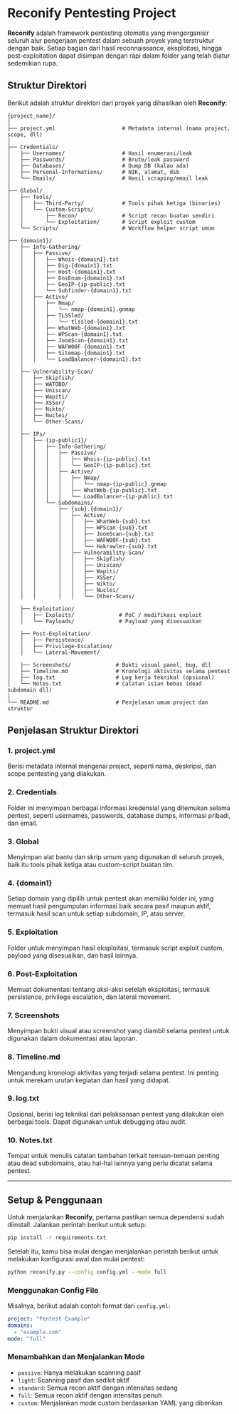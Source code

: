 # Reconify Pentesting Project

**Reconify** adalah framework pentesting otomatis yang mengorganisir seluruh alur pengerjaan pentest dalam sebuah proyek yang terstruktur dengan baik. Setiap bagian dari hasil reconnaissance, eksploitasi, hingga post-exploitation dapat disimpan dengan rapi dalam folder yang telah diatur sedemikian rupa.

## Struktur Direktori

Berikut adalah struktur direktori dari proyek yang dihasilkan oleh **Reconify**:

```
{project_name}/
│
├── project.yml                     # Metadata internal (nama project, scope, dll)
│
├── Credentials/
│   ├── Usernames/                  # Hasil enumerasi/leak
│   ├── Passwords/                  # Brute/leak password
│   ├── Databases/                  # Dump DB (kalau ada)
│   ├── Personal-Informations/      # NIK, alamat, dsb
│   └── Emails/                     # Hasil scraping/email leak
│
├── Global/
│   ├── Tools/
│   │   ├── Third-Party/            # Tools pihak ketiga (binaries)
│   │   └── Custom-Scripts/
│   │       ├── Recon/              # Script recon buatan sendiri
│   │       └── Exploitation/       # Script exploit custom
│   └── Scripts/                    # Workflow helper script umum
│
├── {domain1}/
│   ├── Info-Gathering/
│   │   ├── Passive/
│   │   │   ├── Whois-{domain1}.txt
│   │   │   ├── Dig-{domain1}.txt
│   │   │   ├── Host-{domain1}.txt
│   │   │   ├── DnsEnum-{domain1}.txt
│   │   │   ├── GeoIP-{ip-public}.txt
│   │   │   └── Subfinder-{domain1}.txt
│   │   ├── Active/
│   │   │   ├── Nmap/
│   │   │   │   └── nmap-{domain1}.gnmap
│   │   │   ├── TLSSled/
│   │   │   │   └── tlssled-{domain1}.txt
│   │   │   ├── WhatWeb-{domain1}.txt
│   │   │   ├── WPScan-{domain1}.txt
│   │   │   ├── JoomScan-{domain1}.txt
│   │   │   ├── WAFW00F-{domain1}.txt
│   │   │   ├── Sitemap-{domain1}.txt
│   │   │   └── LoadBalancer-{domain1}.txt
│   │
│   ├── Vulnerability-Scan/
│   │   ├── Skipfish/
│   │   ├── WATOBO/
│   │   ├── Uniscan/
│   │   ├── Wapiti/
│   │   ├── XSSer/
│   │   ├── Nikto/
│   │   ├── Nuclei/
│   │   └── Other-Scans/
│   │
│   ├── IPs/
│   │   ├── {ip-public1}/
│   │   │   ├── Info-Gathering/
│   │   │   │   ├── Passive/
│   │   │   │   │   ├── Whois-{ip-public}.txt
│   │   │   │   │   └── GeoIP-{ip-public}.txt
│   │   │   │   ├── Active/
│   │   │   │   │   ├── Nmap/
│   │   │   │   │   │   └── nmap-{ip-public}.gnmap
│   │   │   │   │   ├── WhatWeb-{ip-public}.txt
│   │   │   │   │   └── LoadBalancer-{ip-public}.txt
│   │   │   └── Subdomains/
│   │   │       ├── {sub}.{domain1}/
│   │   │       │   ├── Active/
│   │   │       │   │   ├── WhatWeb-{sub}.txt
│   │   │       │   │   ├── WPScan-{sub}.txt
│   │   │       │   │   ├── JoomScan-{sub}.txt
│   │   │       │   │   ├── WAFW00F-{sub}.txt
│   │   │       │   │   └── Hakrawler-{sub}.txt
│   │   │       │   ├── Vulnerability-Scan/
│   │   │       │   │   ├── Skipfish/
│   │   │       │   │   ├── Uniscan/
│   │   │       │   │   ├── Wapiti/
│   │   │       │   │   ├── XSSer/
│   │   │       │   │   ├── Nikto/
│   │   │       │   │   ├── Nuclei/
│   │   │       │   │   └── Other-Scans/
│
│   ├── Exploitation/
│   │   ├── Exploits/              # PoC / modifikasi exploit
│   │   └── Payloads/              # Payload yang disesuaikan
│
│   ├── Post-Exploitation/
│   │   ├── Persistence/
│   │   ├── Privilege-Escalation/
│   │   └── Lateral-Movement/
│
│   ├── Screenshots/              # Bukti visual panel, bug, dll
│   ├── Timeline.md               # Kronologi aktivitas selama pentest
│   ├── log.txt                   # Log kerja teknikal (opsional)
│   └── Notes.txt                 # Catatan isian bebas (dead subdomain dll)
│
└── README.md                     # Penjelasan umum project dan struktur
```

## Penjelasan Struktur Direktori

### 1. **project.yml**
   Berisi metadata internal mengenai project, seperti nama, deskripsi, dan scope pentesting yang dilakukan.

### 2. **Credentials**
   Folder ini menyimpan berbagai informasi kredensial yang ditemukan selama pentest, seperti usernames, passwords, database dumps, informasi pribadi, dan email.

### 3. **Global**
   Menyimpan alat bantu dan skrip umum yang digunakan di seluruh proyek, baik itu tools pihak ketiga atau custom-script buatan tim.

### 4. **{domain1}**
   Setiap domain yang dipilih untuk pentest akan memiliki folder ini, yang memuat hasil pengumpulan informasi baik secara pasif maupun aktif, termasuk hasil scan untuk setiap subdomain, IP, atau server.

### 5. **Exploitation**
   Folder untuk menyimpan hasil eksploitasi, termasuk script exploit custom, payload yang disesuaikan, dan hasil lainnya.

### 6. **Post-Exploitation**
   Memuat dokumentasi tentang aksi-aksi setelah eksploitasi, termasuk persistence, privilege escalation, dan lateral movement.

### 7. **Screenshots**
   Menyimpan bukti visual atau screenshot yang diambil selama pentest untuk digunakan dalam dokumentasi atau laporan.

### 8. **Timeline.md**
   Mengandung kronologi aktivitas yang terjadi selama pentest. Ini penting untuk merekam urutan kegiatan dan hasil yang didapat.

### 9. **log.txt**
   Opsional, berisi log teknikal dari pelaksanaan pentest yang dilakukan oleh berbagai tools. Dapat digunakan untuk debugging atau audit.

### 10. **Notes.txt**
   Tempat untuk menulis catatan tambahan terkait temuan-temuan penting atau dead subdomains, atau hal-hal lainnya yang perlu dicatat selama pentest.

---

## Setup & Penggunaan

Untuk menjalankan **Reconify**, pertama pastikan semua dependensi sudah diinstall. Jalankan perintah berikut untuk setup:

```bash
pip install -r requirements.txt
```

Setelah itu, kamu bisa mulai dengan menjalankan perintah berikut untuk melakukan konfigurasi awal dan mulai pentest:

```bash
python reconify.py --config config.yml --mode full
```

### Menggunakan Config File
Misalnya, berikut adalah contoh format dari `config.yml`:

```yaml
project: "Pentest Example"
domains:
  - "example.com"
mode: "full"
```

### Menambahkan dan Menjalankan Mode
- `passive`: Hanya melakukan scanning pasif
- `light`: Scanning pasif dan sedikit aktif
- `standard`: Semua recon aktif dengan intensitas sedang
- `full`: Semua recon aktif dengan intensitas penuh
- `custom`: Menjalankan mode custom berdasarkan YAML yang diberikan
